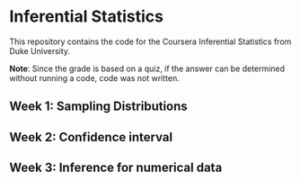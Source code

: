 # Inferential Statistics

This repository contains the code for the Coursera Inferential Statistics from Duke University.  

**Note**: Since the grade is based on a quiz, if the answer can be determined without running a code, code was not written.

## Week 1: Sampling Distributions

## Week 2: Confidence interval

## Week 3: Inference for numerical data
